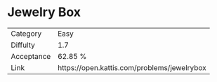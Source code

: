 # Jewelry Box

<table>
    <tr>
        <td>Category</td>
        <td>Easy</td>
    </tr>
    <tr>
        <td>Diffulty</td>
        <td>1.7</td>
    </tr>
    <tr>
        <td>Acceptance</td>
        <td>62.85 %</td>
    </tr>
    <tr>
        <td>Link</td>
        <td>https://open.kattis.com/problems/jewelrybox</td>
    </tr>
</table>